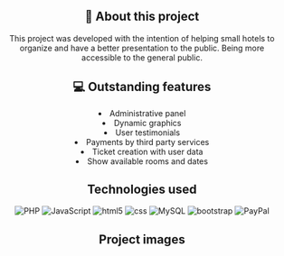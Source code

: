 <div align="center">
  <h2> 💬 About this project</h2>
  <p>
    This project was developed with the intention of helping small hotels to organize and have a better presentation to the public.
    Being more accessible to the general public.
  </p>
</div>


<div align="center">
  <h2> 💻 Outstanding features</h2>
    <li>Administrative panel</li>
    <li>Dynamic graphics</lil>
    <li>User testimonials</li>
    <li>Payments by third party services</li>
    <li>Ticket creation with user data</li>
    <li>Show available rooms and dates</li>
</div>
<b></b>

<div align="center">
  <h2>Technologies used</h2>
  <p>
    <img src="https://img.shields.io/badge/PHP-777BB4?style=for-the-badge&logo=php&logoColor=white" alt="PHP"/>
    <img src="https://img.shields.io/badge/javascript-%23323330.svg?style=for-the-badge&logo=javascript&logoColor=%23F7DF1E" alt="JavaScript">
    <img src="https://img.shields.io/badge/HTML5-E34F26?style=for-the-badge&logo=html5&logoColor=white" alt="html5">
    <img src="https://img.shields.io/badge/CSS3-1572B6?style=for-the-badge&logo=css3&logoColor=white" alt="css">
    <img src="https://img.shields.io/badge/MySQL-00000F?style=for-the-badge&logo=mysql&logoColor=white" alt="MySQL"/>
    <img src="https://img.shields.io/badge/Bootstrap-563D7C?style=for-the-badge&logo=bootstrap&logoColor=white" alt="bootstrap">
    <img src="https://img.shields.io/badge/PayPal-00457C?style=for-the-badge&logo=paypal&logoColor=white" alt="PayPal">
  </p>
</div>

<div align="center">
  <h2>Project images</h2>
  <p>

  </p>
</div>
